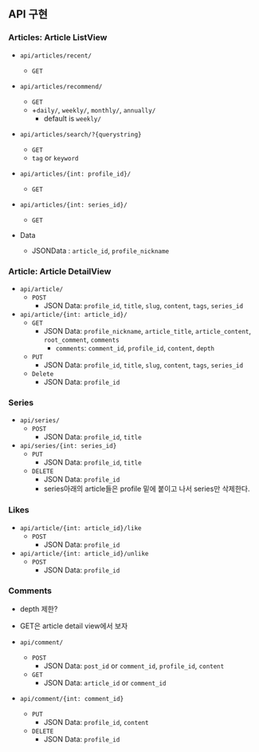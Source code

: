 ## API 구현

### Articles: Article ListView

- `api/articles/recent/`
  - `GET`
- `api/articles/recommend/`
  - `GET`
  - +`daily/`, `weekly/`, `monthly/`, `annually/`
    - default is `weekly/`
- `api/articles/search/?{querystring}`
  - `GET`
  - `tag` or `keyword`
- `api/articles/{int: profile_id}/`
  - `GET`
- `api/articles/{int: series_id}/`
  - `GET`

- Data
  - JSONData : `article_id`, `profile_nickname`

### Article: Article DetailView

- `api/article/`
  - `POST`
    - JSON Data: `profile_id`, `title`, `slug`, `content`, `tags`, `series_id`
- `api/article/{int: article_id}/`
  - `GET`
    - JSON Data: `profile_nickname`, `article_title`, `article_content`, `root_comment`, `comments`
      - `comments`: `comment_id`, `profile_id`, `content`, `depth`
  - `PUT`
    - JSON Data: `profile_id`, `title`, `slug`, `content`, `tags`, `series_id`
  - `Delete`
    - JSON Data: `profile_id`



### Series

- `api/series/`
  - `POST`
    - JSON Data: `profile_id`, `title`
- `api/series/{int: series_id}`
  - `PUT`
    - JSON Data: `profile_id`, `title`
  - `DELETE`
    - JSON Data: `profile_id`
    - series아래의 article들은 profile 밑에 붙이고 나서 series만 삭제한다.



### Likes

- `api/article/{int: article_id}/like`
  - `POST`
    - JSON Data: `profile_id`
- `api/article/{int: article_id}/unlike`
  - `POST`
    - JSON Data: `profile_id`



### Comments

- depth 제한?
- GET은 article detail view에서 보자

- `api/comment/`
  - `POST`
    - JSON Data: `post_id` or `comment_id`, `profile_id`, `content`
  - `GET`
    - JSON Data: `article_id` or `comment_id`
- `api/comment/{int: comment_id}`
  - `PUT`
    - JSON Data: `profile_id`, `content`
  - `DELETE`
    - JSON Data: `profile_id`


